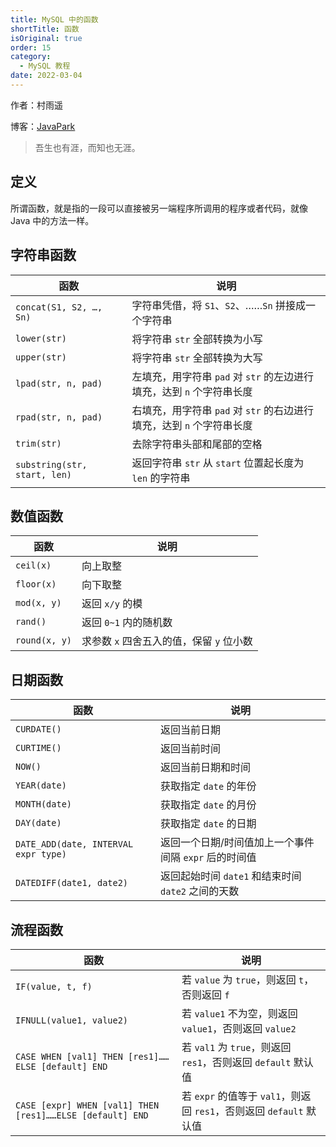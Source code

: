 ```yaml
---
title: MySQL 中的函数
shortTitle: 函数
isOriginal: true
order: 15
category:
  - MySQL 教程
date: 2022-03-04
---
```

作者：村雨遥

博客：[JavaPark](https://cunyu1943.github.io/JavaPark)

>   吾生也有涯，而知也无涯。


##  定义

所谓函数，就是指的一段可以直接被另一端程序所调用的程序或者代码，就像 Java 中的方法一样。

## 字符串函数

| 函数                         | 说明                                                                  |
| ---------------------------- | --------------------------------------------------------------------- |
| `concat(S1, S2, …, Sn)`      | 字符串凭借，将 `S1`、`S2`、……`Sn` 拼接成一个字符串                    |
| `lower(str)`                 | 将字符串 `str` 全部转换为小写                                         |
| `upper(str)`                 | 将字符串 `str` 全部转换为大写                                         |
| `lpad(str, n, pad)`          | 左填充，用字符串 `pad` 对 `str` 的左边进行填充，达到 `n` 个字符串长度 |
| `rpad(str, n, pad)`          | 右填充，用字符串 `pad` 对 `str` 的右边进行填充，达到 `n` 个字符串长度 |
| `trim(str)`                  | 去除字符串头部和尾部的空格                                            |
| `substring(str, start, len)` | 返回字符串 `str` 从 `start` 位置起长度为 `len` 的字符串               |

## 数值函数

| 函数          | 说明                                     |
| ------------- | ---------------------------------------- |
| `ceil(x)`     | 向上取整                                 |
| `floor(x)`    | 向下取整                                 |
| `mod(x, y)`   | 返回 `x/y` 的模                          |
| `rand()`      | 返回 `0~1` 内的随机数                    |
| `round(x, y)` | 求参数 `x` 四舍五入的值，保留 `y` 位小数 |

## 日期函数

| 函数                                 | 说明                                                  |
| ------------------------------------ | ----------------------------------------------------- |
| `CURDATE()`                          | 返回当前日期                                          |
| `CURTIME()`                          | 返回当前时间                                          |
| `NOW()`                              | 返回当前日期和时间                                    |
| `YEAR(date)`                         | 获取指定 `date` 的年份                                |
| `MONTH(date)`                        | 获取指定 `date` 的月份                                |
| `DAY(date)`                          | 获取指定 `date` 的日期                                |
| `DATE_ADD(date, INTERVAL expr type)` | 返回一个日期/时间值加上一个事件间隔 `expr` 后的时间值 |
| `DATEDIFF(date1, date2)`             | 返回起始时间 `date1` 和结束时间 `date2` 之间的天数    |

## 流程函数

| 函数                                                      | 说明                                                                |
| --------------------------------------------------------- | ------------------------------------------------------------------- |
| `IF(value, t, f)`                                         | 若 `value` 为 `true`，则返回 `t`，否则返回 `f`                      |
| `IFNULL(value1, value2)`                                  | 若 `value1` 不为空，则返回 `value1`，否则返回 `value2`              |
| `CASE WHEN [val1] THEN [res1]……ELSE [default] END`        | 若 `val1` 为 `true`，则返回 `res1`，否则返回 `default` 默认值       |
| `CASE [expr] WHEN [val1] THEN [res1]……ELSE [default] END` | 若 `expr` 的值等于 `val1`，则返回 `res1`，否则返回 `default` 默认值 |

